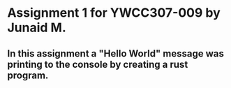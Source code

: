 # Assignment 1 for YWCC307-009 by Junaid M.
## In this assignment a "Hello World" message was printing to the console by creating a rust program.
